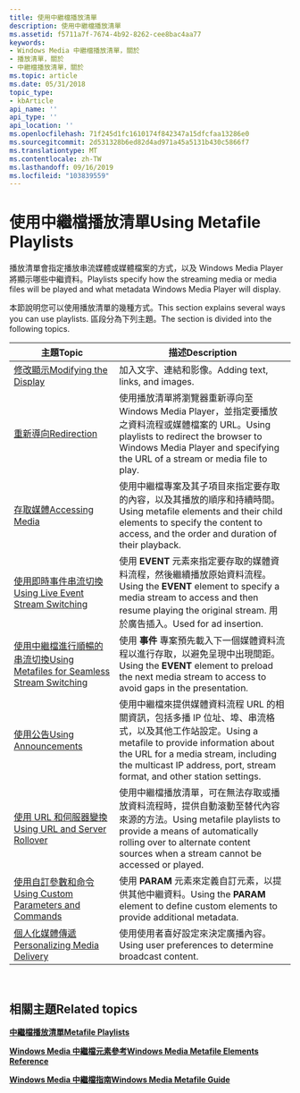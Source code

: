 ```yaml
---
title: 使用中繼檔播放清單
description: 使用中繼檔播放清單
ms.assetid: f5711a7f-7674-4b92-8262-cee8bac4aa77
keywords:
- Windows Media 中繼檔播放清單，關於
- 播放清單，關於
- 中繼檔播放清單，關於
ms.topic: article
ms.date: 05/31/2018
topic_type:
- kbArticle
api_name: ''
api_type: ''
api_location: ''
ms.openlocfilehash: 71f245d1fc1610174f842347a15dfcfaa13286e0
ms.sourcegitcommit: 2d531328b6ed82d4ad971a45a5131b430c5866f7
ms.translationtype: MT
ms.contentlocale: zh-TW
ms.lasthandoff: 09/16/2019
ms.locfileid: "103839559"
---
```

# <a name="using-metafile-playlists"></a><span data-ttu-id="f7fd8-106">使用中繼檔播放清單</span><span class="sxs-lookup"><span data-stu-id="f7fd8-106">Using Metafile Playlists</span></span>

<span data-ttu-id="f7fd8-107">播放清單會指定播放串流媒體或媒體檔案的方式，以及 Windows Media Player 將顯示哪些中繼資料。</span><span class="sxs-lookup"><span data-stu-id="f7fd8-107">Playlists specify how the streaming media or media files will be played and what metadata Windows Media Player will display.</span></span>

<span data-ttu-id="f7fd8-108">本節說明您可以使用播放清單的幾種方式。</span><span class="sxs-lookup"><span data-stu-id="f7fd8-108">This section explains several ways you can use playlists.</span></span> <span data-ttu-id="f7fd8-109">區段分為下列主題。</span><span class="sxs-lookup"><span data-stu-id="f7fd8-109">The section is divided into the following topics.</span></span>



| <span data-ttu-id="f7fd8-110">主題</span><span class="sxs-lookup"><span data-stu-id="f7fd8-110">Topic</span></span>                                                                                              | <span data-ttu-id="f7fd8-111">描述</span><span class="sxs-lookup"><span data-stu-id="f7fd8-111">Description</span></span>                                                                                                                                                    |
|----------------------------------------------------------------------------------------------------|----------------------------------------------------------------------------------------------------------------------------------------------------------------|
| [<span data-ttu-id="f7fd8-112">修改顯示</span><span class="sxs-lookup"><span data-stu-id="f7fd8-112">Modifying the Display</span></span>](modifying-the-display.md)                                                 | <span data-ttu-id="f7fd8-113">加入文字、連結和影像。</span><span class="sxs-lookup"><span data-stu-id="f7fd8-113">Adding text, links, and images.</span></span>                                                                                                                                |
| [<span data-ttu-id="f7fd8-114">重新導向</span><span class="sxs-lookup"><span data-stu-id="f7fd8-114">Redirection</span></span>](redirection.md)                                                                     | <span data-ttu-id="f7fd8-115">使用播放清單將瀏覽器重新導向至 Windows Media Player，並指定要播放之資料流程或媒體檔案的 URL。</span><span class="sxs-lookup"><span data-stu-id="f7fd8-115">Using playlists to redirect the browser to Windows Media Player and specifying the URL of a stream or media file to play.</span></span>                                      |
| [<span data-ttu-id="f7fd8-116">存取媒體</span><span class="sxs-lookup"><span data-stu-id="f7fd8-116">Accessing Media</span></span>](accessing-media.md)                                                             | <span data-ttu-id="f7fd8-117">使用中繼檔專案及其子項目來指定要存取的內容，以及其播放的順序和持續時間。</span><span class="sxs-lookup"><span data-stu-id="f7fd8-117">Using metafile elements and their child elements to specify the content to access, and the order and duration of their playback.</span></span>                               |
| [<span data-ttu-id="f7fd8-118">使用即時事件串流切換</span><span class="sxs-lookup"><span data-stu-id="f7fd8-118">Using Live Event Stream Switching</span></span>](using-live-event-stream-switching.md)                         | <span data-ttu-id="f7fd8-119">使用 **EVENT** 元素來指定要存取的媒體資料流程，然後繼續播放原始資料流程。</span><span class="sxs-lookup"><span data-stu-id="f7fd8-119">Using the **EVENT** element to specify a media stream to access and then resume playing the original stream.</span></span> <span data-ttu-id="f7fd8-120">用於廣告插入。</span><span class="sxs-lookup"><span data-stu-id="f7fd8-120">Used for ad insertion.</span></span>                            |
| [<span data-ttu-id="f7fd8-121">使用中繼檔進行順暢的串流切換</span><span class="sxs-lookup"><span data-stu-id="f7fd8-121">Using Metafiles for Seamless Stream Switching</span></span>](using-metafiles-for-seamless-stream-switching.md) | <span data-ttu-id="f7fd8-122">使用 **事件** 專案預先載入下一個媒體資料流程以進行存取，以避免呈現中出現間距。</span><span class="sxs-lookup"><span data-stu-id="f7fd8-122">Using the **EVENT** element to preload the next media stream to access to avoid gaps in the presentation.</span></span>                                                      |
| [<span data-ttu-id="f7fd8-123">使用公告</span><span class="sxs-lookup"><span data-stu-id="f7fd8-123">Using Announcements</span></span>](using-announcements.md)                                                     | <span data-ttu-id="f7fd8-124">使用中繼檔來提供媒體資料流程 URL 的相關資訊，包括多播 IP 位址、埠、串流格式，以及其他工作站設定。</span><span class="sxs-lookup"><span data-stu-id="f7fd8-124">Using a metafile to provide information about the URL for a media stream, including the multicast IP address, port, stream format, and other station settings.</span></span> |
| [<span data-ttu-id="f7fd8-125">使用 URL 和伺服器變換</span><span class="sxs-lookup"><span data-stu-id="f7fd8-125">Using URL and Server Rollover</span></span>](using-url-and-server-rollover.md)                                 | <span data-ttu-id="f7fd8-126">使用中繼檔播放清單，可在無法存取或播放資料流程時，提供自動滾動至替代內容來源的方法。</span><span class="sxs-lookup"><span data-stu-id="f7fd8-126">Using metafile playlists to provide a means of automatically rolling over to alternate content sources when a stream cannot be accessed or played.</span></span>             |
| [<span data-ttu-id="f7fd8-127">使用自訂參數和命令</span><span class="sxs-lookup"><span data-stu-id="f7fd8-127">Using Custom Parameters and Commands</span></span>](using-custom-parameters-and-commands.md)                   | <span data-ttu-id="f7fd8-128">使用 **PARAM** 元素來定義自訂元素，以提供其他中繼資料。</span><span class="sxs-lookup"><span data-stu-id="f7fd8-128">Using the **PARAM** element to define custom elements to provide additional metadata.</span></span>                                                                          |
| [<span data-ttu-id="f7fd8-129">個人化媒體傳遞</span><span class="sxs-lookup"><span data-stu-id="f7fd8-129">Personalizing Media Delivery</span></span>](personalizing-media-delivery.md)                                   | <span data-ttu-id="f7fd8-130">使用使用者喜好設定來決定廣播內容。</span><span class="sxs-lookup"><span data-stu-id="f7fd8-130">Using user preferences to determine broadcast content.</span></span>                                                                                                         |



 

## <a name="related-topics"></a><span data-ttu-id="f7fd8-131">相關主題</span><span class="sxs-lookup"><span data-stu-id="f7fd8-131">Related topics</span></span>

<dl> <dt>

[<span data-ttu-id="f7fd8-132">**中繼檔播放清單**</span><span class="sxs-lookup"><span data-stu-id="f7fd8-132">**Metafile Playlists**</span></span>](metafile-playlists.md)
</dt> <dt>

[<span data-ttu-id="f7fd8-133">**Windows Media 中繼檔元素參考**</span><span class="sxs-lookup"><span data-stu-id="f7fd8-133">**Windows Media Metafile Elements Reference**</span></span>](windows-media-metafile-elements-reference.md)
</dt> <dt>

[<span data-ttu-id="f7fd8-134">**Windows Media 中繼檔指南**</span><span class="sxs-lookup"><span data-stu-id="f7fd8-134">**Windows Media Metafile Guide**</span></span>](windows-media-metafile-guide.md)
</dt> </dl>

 

 




